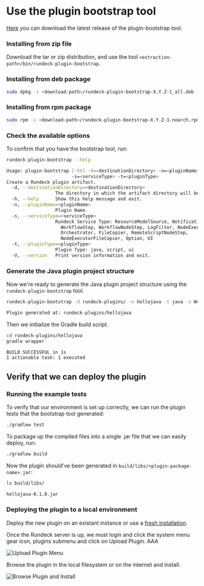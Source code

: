 # Use the plugin bootstrap tool
[Here](https://github.com/rundeck/plugin-bootstrap/releases) you can download the latest release of the plugin-bootstrap tool.

### Installing from zip file
Download the tar or zip distribution, and use the tool `<extraction-path>/bin/rundeck-plugin-bootstrap`.

### Installing from deb package
```bash
sudo dpkg -i <download-path>/rundeck-plugin-bootstrap-X.Y.Z-1_all.deb
```

### Installing from rpm package
```bash
sudo rpm -i <download-path>/rundeck-plugin-bootstrap-X.Y.Z-1.noarch.rpm
```

### Check the available options
To confirm that you have the bootstrap tool, run:

```bash
rundeck-plugin-bootstrap --help

Usage: plugin-bootstrap [-hV] -d=<destinationDirectory> -n=<pluginName>
                        -s=<serviceType> -t=<pluginType>
Create a Rundeck plugin artifact.
  -d, --destinationDirectory=<destinationDirectory>
                  The directory in which the artifact directory will be generated
  -h, --help      Show this help message and exit.
  -n, --pluginName=<pluginName>
                  Plugin Name.
  -s, --serviceType=<serviceType>
                  Rundeck Service Type: ResourceModelSource, Notification,
                    WorkflowStep, WorkflowNodeStep, LogFilter, NodeExecutor,
                    Orchestrator, FileCopier, RemoteScriptNodeStep,
                    NodeExecutorFileCopier, Option, UI
  -t, --pluginType=<pluginType>
                  Plugin Type: java, script, ui
  -V, --version   Print version information and exit.
```

### Generate the Java plugin project structure

Now we're ready to generate the Java plugin project structure using the `rundeck-plugin-bootstrap` tool.

```bash
rundeck-plugin-bootstrap -d rundeck-plugins/ -n hellojava -t java -s WorkflowStep

Plugin generated at: rundeck-plugins/hellojava
```

Then we initialize the Gradle build script.

```bash
cd rundeck-plugins/hellojava
gradle wrapper

BUILD SUCCESSFUL in 1s
1 actionable task: 1 executed
```

## Verify that we can deploy the plugin

### Running the example tests

To verify that our environment is set up correctly, we can run the plugin tests that the bootstrap tool generated:

```bash
./gradlew test
```

To package up the compiled files into a single .jar file that we can easily deploy, run:

```bash
./gradlew build
```

Now the plugin should've been generated in `build/libs/<plugin-package-name>.jar`:

```bash
ls build/libs/

hellojava-0.1.0.jar
```

### Deploying the plugin to a local environment

Deploy the new plugin on an existant instance or use a [fresh installation](/administration/install/installing-rundeck.html#installation). 

Once the Rundeck server is up, we must login and click the system menu gear icon, plugins submenu and click on Upload Plugin. AAA

![Upload Plugin Menu](~@assets/img/upload-plugin-submenu.png)

Browse the plugin in the local filesystem or on the internet and install. 

![Browse Plugin and Install](~@assets/img/hellojava-browse-plugin-n-install.png)